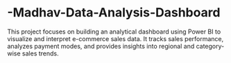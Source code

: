 # -Madhav-Data-Analysis-Dashboard
This project focuses on building an analytical dashboard using Power BI to visualize and interpret e-commerce sales data. It tracks sales performance, analyzes payment modes, and provides insights into regional and category-wise sales trends.
